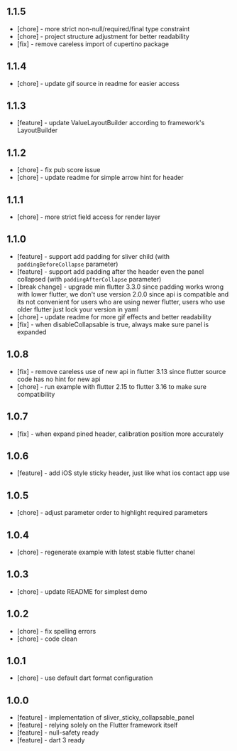 ## 1.1.5

* [chore] - more strict non-null/required/final type constraint
* [chore] - project structure adjustment for better readability
* [fix] - remove careless import of cupertino package

## 1.1.4

* [chore] - update gif source in readme for easier access

## 1.1.3

* [feature] - update ValueLayoutBuilder according to framework's LayoutBuilder

## 1.1.2

* [chore] - fix pub score issue
* [chore] - update readme for simple arrow hint for header

## 1.1.1

* [chore] - more strict field access for render layer

## 1.1.0

* [feature] - support add padding for sliver child (with `paddingBeforeCollapse` parameter)
* [feature] - support add padding after the header even the panel collapsed (with `paddingAfterCollapse` parameter)
* [break change] - upgrade min flutter 3.3.0 since padding works wrong with lower flutter, we don't use version 2.0.0
  since api is compatible and its not convenient for users who are using newer flutter, users who use older flutter just
  lock your version in yaml
* [chore] - update readme for more gif effects and better readability
* [fix] - when disableCollapsable is true, always make sure panel is expanded

## 1.0.8

* [fix] - remove careless use of new api in flutter 3.13 since flutter source code has no hint for new api
* [chore] - run example with flutter 2.15 to flutter 3.16 to make sure compatibility

## 1.0.7

* [fix] - when expand pined header, calibration position more accurately

## 1.0.6

* [feature] - add iOS style sticky header, just like what ios contact app use

## 1.0.5

* [chore] - adjust parameter order to highlight required parameters

## 1.0.4

* [chore] - regenerate example with latest stable flutter chanel

## 1.0.3

* [chore] - update README for simplest demo

## 1.0.2

* [chore] - fix spelling errors
* [chore] - code clean

## 1.0.1

* [chore] - use default dart format configuration

## 1.0.0

* [feature] - implementation of sliver_sticky_collapsable_panel
* [feature] - relying solely on the Flutter framework itself
* [feature] - null-safety ready
* [feature] - dart 3 ready
